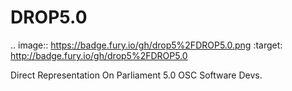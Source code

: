 DROP5.0
=======
.. image:: https://badge.fury.io/gh/drop5%2FDROP5.0.png
    :target: http://badge.fury.io/gh/drop5%2FDROP5.0

Direct Representation On Parliament 5.0 OSC Software Devs.
